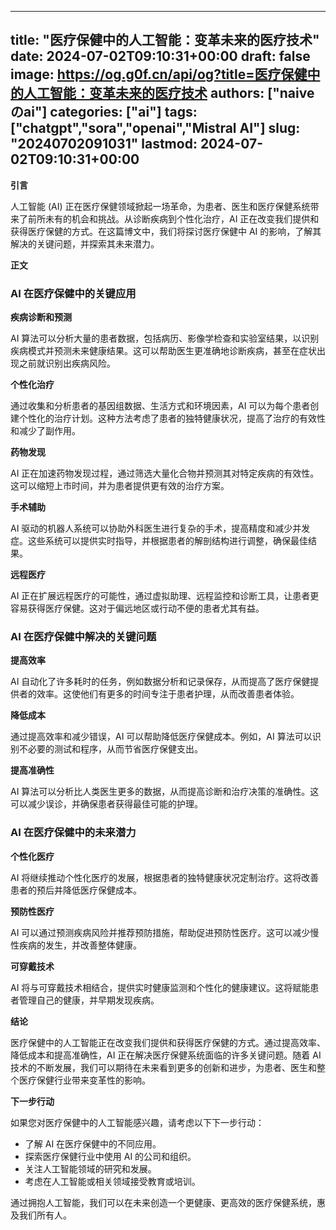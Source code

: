
---
title: "医疗保健中的人工智能：变革未来的医疗技术"
date: 2024-07-02T09:10:31+00:00
draft: false
image: https://og.g0f.cn/api/og?title=医疗保健中的人工智能：变革未来的医疗技术
authors: ["naiveのai"]
categories: ["ai"]
tags: ["chatgpt","sora","openai","Mistral AI"]
slug: "20240702091031"
lastmod: 2024-07-02T09:10:31+00:00
---
**引言**

人工智能 (AI) 正在医疗保健领域掀起一场革命，为患者、医生和医疗保健系统带来了前所未有的机会和挑战。从诊断疾病到个性化治疗，AI 正在改变我们提供和获得医疗保健的方式。在这篇博文中，我们将探讨医疗保健中 AI 的影响，了解其解决的关键问题，并探索其未来潜力。

**正文**

### AI 在医疗保健中的关键应用

**疾病诊断和预测**

AI 算法可以分析大量的患者数据，包括病历、影像学检查和实验室结果，以识别疾病模式并预测未来健康结果。这可以帮助医生更准确地诊断疾病，甚至在症状出现之前就识别出疾病风险。

**个性化治疗**

通过收集和分析患者的基因组数据、生活方式和环境因素，AI 可以为每个患者创建个性化的治疗计划。这种方法考虑了患者的独特健康状况，提高了治疗的有效性和减少了副作用。

**药物发现**

AI 正在加速药物发现过程，通过筛选大量化合物并预测其对特定疾病的有效性。这可以缩短上市时间，并为患者提供更有效的治疗方案。

**手术辅助**

AI 驱动的机器人系统可以协助外科医生进行复杂的手术，提高精度和减少并发症。这些系统可以提供实时指导，并根据患者的解剖结构进行调整，确保最佳结果。

**远程医疗**

AI 正在扩展远程医疗的可能性，通过虚拟助理、远程监控和诊断工具，让患者更容易获得医疗保健。这对于偏远地区或行动不便的患者尤其有益。

### AI 在医疗保健中解决的关键问题

**提高效率**

AI 自动化了许多耗时的任务，例如数据分析和记录保存，从而提高了医疗保健提供者的效率。这使他们有更多的时间专注于患者护理，从而改善患者体验。

**降低成本**

通过提高效率和减少错误，AI 可以帮助降低医疗保健成本。例如，AI 算法可以识别不必要的测试和程序，从而节省医疗保健支出。

**提高准确性**

AI 算法可以分析比人类医生更多的数据，从而提高诊断和治疗决策的准确性。这可以减少误诊，并确保患者获得最佳可能的护理。

### AI 在医疗保健中的未来潜力

**个性化医疗**

AI 将继续推动个性化医疗的发展，根据患者的独特健康状况定制治疗。这将改善患者的预后并降低医疗保健成本。

**预防性医疗**

AI 可以通过预测疾病风险并推荐预防措施，帮助促进预防性医疗。这可以减少慢性疾病的发生，并改善整体健康。

**可穿戴技术**

AI 将与可穿戴技术相结合，提供实时健康监测和个性化的健康建议。这将赋能患者管理自己的健康，并早期发现疾病。

**结论**

医疗保健中的人工智能正在改变我们提供和获得医疗保健的方式。通过提高效率、降低成本和提高准确性，AI 正在解决医疗保健系统面临的许多关键问题。随着 AI 技术的不断发展，我们可以期待在未来看到更多的创新和进步，为患者、医生和整个医疗保健行业带来变革性的影响。

**下一步行动**

如果您对医疗保健中的人工智能感兴趣，请考虑以下下一步行动：

* 了解 AI 在医疗保健中的不同应用。
* 探索医疗保健行业中使用 AI 的公司和组织。
* 关注人工智能领域的研究和发展。
* 考虑在人工智能或相关领域接受教育或培训。

通过拥抱人工智能，我们可以在未来创造一个更健康、更高效的医疗保健系统，惠及我们所有人。